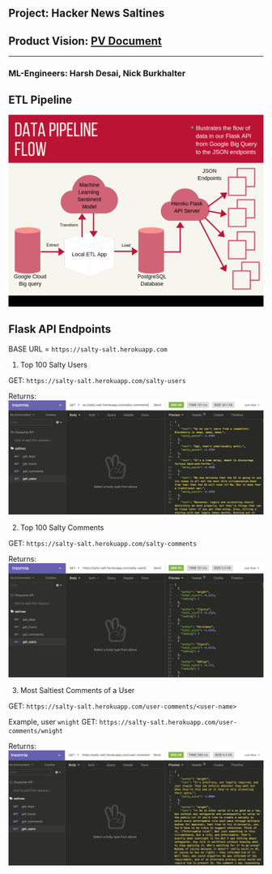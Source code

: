 ## Project: Hacker News Saltines
## Product Vision: [PV Document](https://www.notion.so/mkirby/Product-Vision-Document-65e4fa49eb8c4b52beb0a4388f13d097)
---

### ML-Engineers: Harsh Desai, Nick Burkhalter

## ETL Pipeline

![Data Pipeline Flow](img/Data%20Pipeline%20Flow.png)

## Flask API Endpoints

BASE URL = `https://salty-salt.herokuapp.com`

1. Top 100 Salty Users

GET: `https://salty-salt.herokuapp.com/salty-users` 

Returns: 
![Top 100 Salty Users](img/salty_comments.png)


2. Top 100 Salty Comments

GET: `https://salty-salt.herokuapp.com/salty-comments` 

Returns: 
![Top 100 Salty Users](img/salty_users.png)

3. Most Saltiest Comments of a User

GET: `https://salty-salt.herokuapp.com/user-comments/<user-name>` 

Example, user `wnight`
GET: `https://salty-salt.herokuapp.com/user-comments/wnight`

Returns:
![Top 100 Salty Users](img/user_comments.png)
